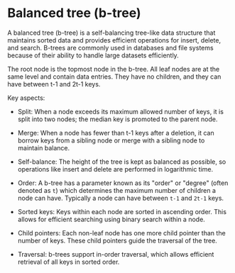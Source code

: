 # Balanced tree (b-tree)

A balanced tree (b-tree) is a self-balancing tree-like data structure that maintains sorted data and provides efficient operations for insert, delete, and search. B-trees are commonly used in databases and file systems because of their ability to handle large datasets efficiently.

The root node is the topmost node in the b-tree. All leaf nodes are at the same level and contain data entries. They have no children, and they can have between t-1 and 2t-1 keys.

Key aspects:

* Split: When a node exceeds its maximum allowed number of keys, it is split into two nodes; the median key is promoted to the parent node.

* Merge: When a node has fewer than t-1 keys after a deletion, it can borrow keys from a sibling node or merge with a sibling node to maintain balance.

* Self-balance: The height of the tree is kept as balanced as possible, so operations like insert and delete are performed in logarithmic time.

* Order: A b-tree has a parameter known as its "order" or "degree" (often denoted as `t`) which determines the maximum number of children a node can have. Typically a node can have between `t-1` and `2t-1` keys.

* Sorted keys: Keys within each node are sorted in ascending order. This allows for efficient searching using binary search within a node.

* Child pointers: Each non-leaf node has one more child pointer than the number of keys. These child pointers guide the traversal of the tree.

* Traversal: b-trees support in-order traversal, which allows efficient retrieval of all keys in sorted order.
